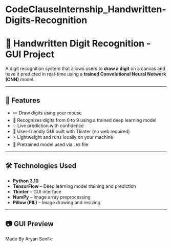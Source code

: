 # CodeClauseInternship_Handwritten-Digits-Recognition

# 🔢 Handwritten Digit Recognition - GUI Project

A digit recognition system that allows users to **draw a digit** on a canvas and have it predicted in real-time using a **trained Convolutional Neural Network (CNN)** model.

---

## 🚀 Features

- ✏️ Draw digits using your mouse
- 🧠 Recognizes digits from 0 to 9 using a trained deep learning model
- 💡 Live prediction with confidence
- 🎨 User-friendly GUI built with Tkinter (no web required)
- ⚡ Lightweight and runs locally on your machine
- 💾 Pretrained model used via `.h5` file

---

## 🛠 Technologies Used

- **Python 3.10**
- **TensorFlow** – Deep learning model training and prediction
- **Tkinter** – GUI interface
- **NumPy** – Image array preprocessing
- **Pillow (PIL)** – Image drawing and resizing

---

## 📷 GUI Preview


Made By Aryan Sunilk
